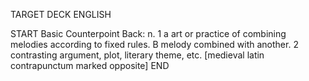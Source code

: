 TARGET DECK
ENGLISH

START
Basic
Counterpoint
Back: n. 1 a art or practice of combining melodies according to fixed rules. B melody combined with another. 2 contrasting argument, plot, literary theme, etc. [medieval latin contrapunctum marked opposite]
END
